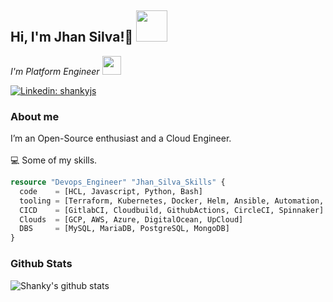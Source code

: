 <h2> Hi, I'm Jhan Silva!👋 <img src="https://media3.giphy.com/media/l1J9tb9W5YNEOPdgA/giphy.gif" width="50"></h2>


<p><em>I'm Platform Engineer <img src="https://media.giphy.com/media/WUlplcMpOCEmTGBtBW/giphy.gif" width="30"></br>
</em></p>

[![Linkedin: shankyjs](https://img.shields.io/badge/-shankyjs-blue?style=flat-square&logo=Linkedin&logoColor=white&link=https://www.linkedin.com/in/shankyjs/)](https://www.linkedin.com/in/shankyjs/)

### About me

I’m an Open-Source enthusiast and a Cloud Engineer.<br><br>
💻  Some of my skills.

```terraform
resource "Devops_Engineer" "Jhan_Silva_Skills" {
  code    = [HCL, Javascript, Python, Bash]
  tooling = [Terraform, Kubernetes, Docker, Helm, Ansible, Automation, Git]
  CICD    = [GitlabCI, Cloudbuild, GithubActions, CircleCI, Spinnaker]
  Clouds  = [GCP, AWS, Azure, DigitalOcean, UpCloud]
  DBS     = [MySQL, MariaDB, PostgreSQL, MongoDB]
}
```

### Github Stats

![Shanky's github stats](https://github-readme-stats.vercel.app/api?username=ShankyJS&theme=monokai)

